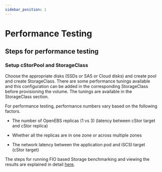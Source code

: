 ```yaml
---
sidebar_position: 1
---
```


# Performance Testing

## Steps for performance testing

### Setup cStorPool and StorageClass

Choose the appropriate disks (SSDs or SAS or Cloud disks) and create pool and create StorageClass. There are some performance tunings available and this configuration can be added in the corresponding StorageClass before provisioning the volume. The tunings are available in the StorageClass section.

For performance testing, performance numbers vary based on the following factors.

- The number of OpenEBS replicas (1 vs 3) (latency between cStor target and cStor replica)

- Whether all the replicas are in one zone or across multiple zones

- The network latency between the application pod and iSCSI target (cStor target)

The steps for running FIO based Storage benchmarking and viewing the results are explained in detail [here](https://github.com/openebs/performance-benchmark/tree/master/fio-benchmarks).
